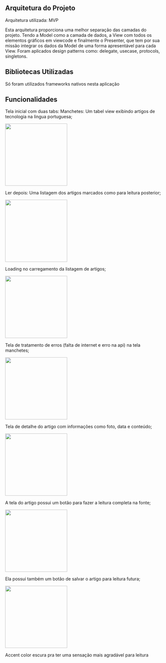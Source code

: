 ## Arquitetura do Projeto

Arquitetura utilizada: MVP

Esta arquitetura proporciona uma melhor separação das camadas do projeto. Tendo a Model
como a camada de dados, a View com todos os elementos gráficos em viewcode e finalmente 
o Presenter, que tem por sua missão integrar os dados da Model de uma forma 
apresentável para cada View. 
Foram aplicados design patterns como: delegate, usecase, protocols, singletons.

## Bibliotecas Utilizadas

Só foram utilizados frameworks nativos nesta aplicação

## Funcionalidades

Tela inicial com duas tabs:
Manchetes: Um tabel view exibindo artigos de tecnologia na lingua portuguesa;

<img src="https://github.com/rafaelnmelo/borngazette/assets/61908103/c22b6c88-a1bc-4618-8ced-bcccab79caeb" width="200">


Ler depois: Uma listagem dos artigos marcados como para leitura posterior;

<img src="https://github.com/rafaelnmelo/borngazette/assets/61908103/d777d5fc-d9cd-4d74-a249-3091270fe5d4" width="200">


Loading no carregamento da listagem de artigos;

<img src="https://github.com/rafaelnmelo/borngazette/assets/61908103/cf957b24-8544-4bda-b457-272f641a0d6d" width="200">


Tela de tratamento de erros (falta de internet e erro na api) na tela manchetes;

<img src="https://github.com/rafaelnmelo/borngazette/assets/61908103/1f2055cf-09ee-4ce1-a533-954063a8ce5a" width="200">


Tela de detalhe do artigo com informações como foto, data e conteúdo;

<img src="https://github.com/rafaelnmelo/borngazette/assets/61908103/d9f63036-c3d8-4209-bc95-095e3c7a12a6" width="200">


A tela do artigo possui um botão para fazer a leitura completa na fonte;

<img src="https://github.com/rafaelnmelo/borngazette/assets/61908103/98291f27-a760-4987-85d4-5564ce9aa460" width="200">


Ela possui também um botão de salvar o artigo para leitura futura;

<img src="https://github.com/rafaelnmelo/borngazette/assets/61908103/8c42711b-ebd2-4200-8798-45737b3a4710" width="200">


Accent color escura pra ter uma sensação mais agradável para leitura
